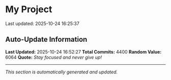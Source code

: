 # My Project


Last updated: 2025-10-24 16:25:37























































































































































































































































































































































































































































































































































































































































































































































































































































































































































































































































































































































































































































































































































































































































































































































































































































































































































































































































































































































































































































































































































































































































































































































































































































































































































































































































































































































































































































































































































































































































































































































































































































































































































































































































































































































































































































































































































































































































































































































































































































































































































































































































































































































































































































































































































































































































































































































































































































































































































































## Auto-Update Information

**Last Updated:** 2025-10-24 16:52:27
**Total Commits:** 4400
**Random Value:** 6064
**Quote:** _Stay focused and never give up!_

---
_This section is automatically generated and updated._